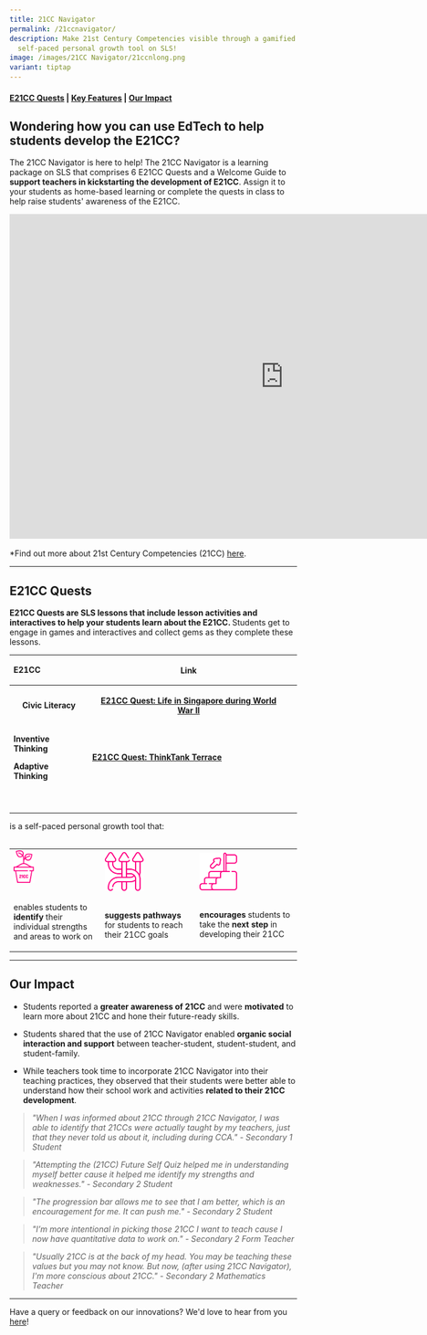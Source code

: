 ```yaml
---
title: 21CC Navigator
permalink: /21ccnavigator/
description: Make 21st Century Competencies visible through a gamified
  self-paced personal growth tool on SLS!
image: /images/21CC Navigator/21ccnlong.png
variant: tiptap
---
```

<h4><a href="#discovery" rel="noopener noreferrer nofollow" target="_blank">E21CC Quests</a> | <a href="#innovation" rel="noopener noreferrer nofollow" target="_blank">Key Features</a> | <a href="#impact" rel="noopener noreferrer nofollow" target="_blank">Our Impact</a></h4>
<h2>Wondering how you can use EdTech to help students develop the E21CC?</h2>
<p>The 21CC Navigator is here to help! The 21CC Navigator is a learning package
on SLS that comprises 6 E21CC Quests and a Welcome Guide to <strong>support teachers in kickstarting the development of E21CC</strong>.
Assign it to your students as home-based learning or complete the quests
in class to help raise students' awareness of the E21CC.</p>
<div class="iframe-wrapper">
<iframe height="569" width="960" allowfullscreen="true" frameborder="0" src="https://docs.google.com/presentation/d/e/2PACX-1vRfWh05zja6ez4xRnGcZ4Zr2POVEGrEVS7Ig17WG1WbRYg93nzbqw8yXbxMSkWEXRx_q3Eri1fPHxN4/embed?start=true&amp;loop=false&amp;delayms=3000"></iframe>
</div>
<p></p>
<p>*Find out more about 21st Century Competencies (21CC) <a href="https://www.moe.gov.sg/education-in-sg/21st-century-competencies" rel="noopener noreferrer" target="_blank">here</a>.</p>
<hr>
<h2>E21CC Quests</h2>
<p><strong>E21CC Quests are SLS lessons that include lesson activities and interactives to help your students learn about the E21CC. </strong>Students
get to engage in games and interactives and collect gems as they complete
these lessons.</p>
<p></p>
<table style="minWidth: 75px">
<colgroup>
<col>
<col>
<col>
</colgroup>
<tbody>
<tr>
<td rowspan="1" colspan="1">
<p><strong>E21CC</strong>
</p>
</td>
<th rowspan="1" colspan="1">
<p>Link</p>
</th>
<td rowspan="1" colspan="1">
<p></p>
</td>
</tr>
<tr>
<th rowspan="1" colspan="1">
<p>Civic Literacy</p>
</th>
<th rowspan="1" colspan="1">
<p><a href="https://vle.learning.moe.edu.sg/my-library/lesson/view/fb2a0f8f-f810-4a99-8ee8-3706e07da6ac/cover" rel="noopener noreferrer nofollow" target="_blank">E21CC Quest: Life in Singapore during World War II</a>
</p>
</th>
<th rowspan="1" colspan="1">
<p></p>
</th>
</tr>
<tr>
<td rowspan="1" colspan="1">
<p><strong>Inventive Thinking </strong>
</p>
<p><strong>Adaptive Thinking </strong>
</p>
</td>
<td rowspan="1" colspan="1">
<p><strong><a href="https://vle.learning.moe.edu.sg/my-library/lesson/view/441b712d-389f-4172-ad3c-44d65ecec716/cover" rel="noopener noreferrer nofollow" target="_blank"> E21CC Quest: ThinkTank Terrace</a></strong>
</p>
</td>
<td rowspan="1" colspan="1">
<p></p>
</td>
</tr>
<tr>
<td rowspan="1" colspan="1">
<p></p>
</td>
<td rowspan="1" colspan="1">
<p></p>
</td>
<td rowspan="1" colspan="1">
<p></p>
</td>
</tr>
<tr>
<td rowspan="1" colspan="1">
<p></p>
</td>
<td rowspan="1" colspan="1">
<p></p>
</td>
<td rowspan="1" colspan="1">
<p></p>
</td>
</tr>
</tbody>
</table>
<p>is a self-paced personal growth tool that:
<br>
<br>
</p>
<table style="minWidth: 75px">
<colgroup>
<col>
<col>
<col>
</colgroup>
<tbody>
<tr>
<td rowspan="1" colspan="1">
<div class="isomer-image-wrapper">
<img style="width:25%" height="auto" width="100%" src="/images/21CC%20Navigator/identify%20growth.png">
</div>
<p>
<br>enables students to <strong>identify</strong> their individual strengths
and areas to work on</p>
</td>
<td rowspan="1" colspan="1">
<div class="isomer-image-wrapper">
<img style="width:45%" height="auto" width="100%" src="/images/21CC%20Navigator/pathways.png">
</div>
<p>
<br><strong>suggests pathways</strong> for students to reach their 21CC goals</p>
</td>
<td rowspan="1" colspan="1">
<div class="isomer-image-wrapper">
<img style="width:40%" height="auto" width="100%" src="/images/21CC%20Navigator/next%20step.png">
</div>
<p>
<br><strong>encourages</strong> students to take the <strong>next step</strong> in
developing their 21CC</p>
</td>
</tr>
</tbody>
</table>
<hr>
<h2>Our Impact</h2>
<ul data-tight="true" class="tight">
<li>
<p>Students reported a <strong>greater awareness of 21CC</strong> and were <strong>motivated</strong> to
learn more about 21CC and hone their future-ready skills.</p>
</li>
<li>
<p>Students shared that the use of 21CC Navigator enabled <strong>organic social interaction and support</strong> between
teacher-student, student-student, and student-family.</p>
</li>
<li>
<p>While teachers took time to incorporate 21CC Navigator into their teaching
practices, they observed that their students were better able to understand
how their school work and activities <strong>related to their 21CC development</strong>.</p>
</li>
</ul>
<blockquote>
<p><em>"When I was informed about 21CC through 21CC Navigator, I was able to identify that 21CCs were actually taught by my teachers, just that they never told us about it, including during CCA." - Secondary 1 Student</em>
</p>
</blockquote>
<blockquote>
<p><em>"Attempting the (21CC) Future Self Quiz helped me in understanding myself better cause it helped me identify my strengths and weaknesses." - Secondary 2 Student</em>
</p>
</blockquote>
<blockquote>
<p><em>"The progression bar allows me to see that I am better, which is an encouragement for me. It can push me." - Secondary 2 Student</em>
</p>
</blockquote>
<blockquote>
<p><em>"I’m more intentional in picking those 21CC I want to teach cause I now have quantitative data to work on." - Secondary 2 Form Teacher</em>
</p>
</blockquote>
<blockquote>
<p><em>"Usually 21CC is at the back of my head. You may be teaching these values but you may not know. But now, (after using 21CC Navigator), I'm more conscious about 21CC." - Secondary 2 Mathematics Teacher</em>
</p>
</blockquote>
<hr>
<p>Have a query or feedback on our innovations? We'd love to hear from you
<a href="/contact" rel="noopener noreferrer" target="_blank">here</a>!</p>